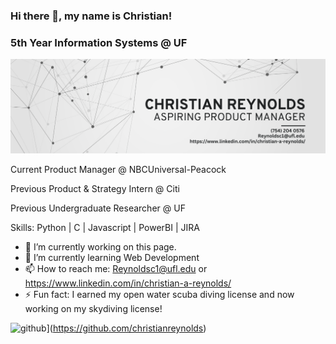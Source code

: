 ### Hi there 👋, my name is Christian!
### 5th Year Information Systems @ UF
![5th Year Information Systems @ UF](https://github.com/ChristianReynolds/ChristianReynolds/blob/main/Beige%20%26%20Black%20Geometric%20Technology%20LinkedIn%20Banner.png)

Current Product Manager @ NBCUniversal-Peacock

Previous Product & Strategy Intern @ Citi 

Previous Undergraduate Researcher @ UF

Skills: Python | C | Javascript | PowerBI | JIRA

- 🔭 I’m currently working on this page. 
- 🌱 I’m currently learning Web Development  
- 📫 How to reach me: Reynoldsc1@ufl.edu or https://www.linkedin.com/in/christian-a-reynolds/
- ⚡ Fun fact: I earned my open water scuba diving license and now working on my skydiving license! 

<img src='https://cdn.jsdelivr.net/npm/simple-icons@3.0.1/icons/github.svg' alt='github' height='40'>](https://github.com/christianreynolds)  

